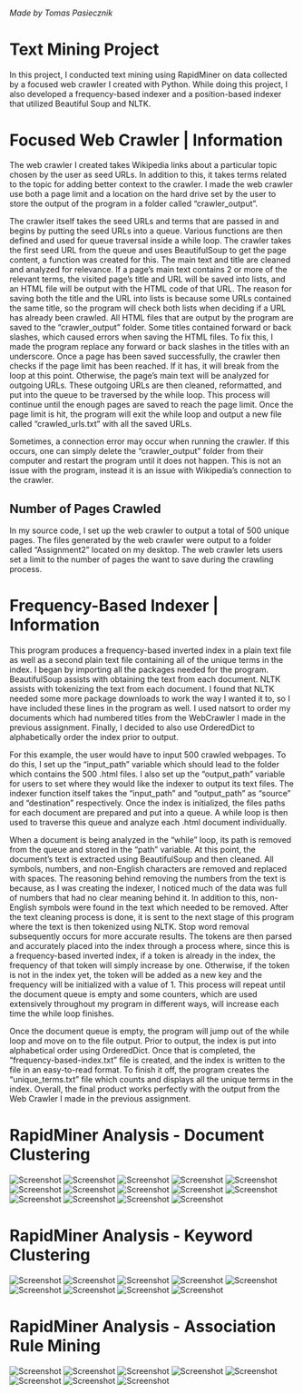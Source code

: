 ###### Made by Tomas Pasiecznik

# Text Mining Project
In this project, I conducted text mining using RapidMiner on data collected by a focused web crawler I created with Python. While doing this project, I also developed a frequency-based indexer and a position-based indexer that utilized Beautiful Soup and NLTK.

# Focused Web Crawler | Information
The web crawler I created takes Wikipedia links about a particular topic chosen by the
user as seed URLs. In addition to this, it takes terms related to the topic for adding better context
to the crawler. I made the web crawler use both a page limit and a location on the hard drive set
by the user to store the output of the program in a folder called “crawler_output”.
  
 The crawler itself takes the seed URLs and terms that are passed in and begins by putting
the seed URLs into a queue. Various functions are then defined and used for queue traversal
inside a while loop. The crawler takes the first seed URL from the queue and uses BeautifulSoup
to get the page content, a function was created for this. The main text and title are cleaned and
analyzed for relevance. If a page’s main text contains 2 or more of the relevant terms, the visited
page’s title and URL will be saved into lists, and an HTML file will be output with the HTML
code of that URL. The reason for saving both the title and the URL into lists is because some
URLs contained the same title, so the program will check both lists when deciding if a URL has
already been crawled. All HTML files that are output by the program are saved to the
“crawler_output” folder. Some titles contained forward or back slashes, which caused errors
when saving the HTML files. To fix this, I made the program replace any forward or back
slashes in the titles with an underscore. Once a page has been saved successfully, the crawler
then checks if the page limit has been reached. If it has, it will break from the loop at this point.
Otherwise, the page’s main text will be analyzed for outgoing URLs. These outgoing URLs are
then cleaned, reformatted, and put into the queue to be traversed by the while loop. This process
will continue until the enough pages are saved to reach the page limit. Once the page limit is hit,
the program will exit the while loop and output a new file called “crawled_urls.txt” with all the
saved URLs.
  
Sometimes, a connection error may occur when running the crawler. If this occurs, one
can simply delete the “crawler_output” folder from their computer and restart the program until
it does not happen. This is not an issue with the program, instead it is an issue with Wikipedia’s
connection to the crawler.  
## Number of Pages Crawled
In my source code, I set up the web crawler to output a total of 500 unique pages. The
files generated by the web crawler were output to a folder called “Assignment2” located on my
desktop. The web crawler lets users set a limit to the number of pages the want to save during the
crawling process. 

# Frequency-Based Indexer | Information
This program produces a frequency-based inverted index in a plain text file as well as a second plain
text file containing all of the unique terms in the index. I began by importing all the packages
needed for the program. BeautifulSoup assists with obtaining the text from each document. NLTK
assists with tokenizing the text from each document. I found that NLTK needed some more package
downloads to work the way I wanted it to, so I have included these lines in the program as well. I
used natsort to order my documents which had numbered titles from the WebCrawler I made in
the previous assignment. Finally, I decided to also use OrderedDict to alphabetically order the
index prior to output.
  
For this example, the user would have to input 500 crawled webpages. To do this, I set up
the “input_path” variable which should lead to the folder which contains the 500 .html files. I
also set up the “output_path” variable for users to set where they would like the indexer to output
its text files. The indexer function itself takes the “input_path” and “output_path” as “source”
and “destination” respectively. Once the index is initialized, the files paths for each document are
prepared and put into a queue. A while loop is then used to traverse this queue and analyze each
.html document individually.
  
When a document is being analyzed in the “while” loop, its path is removed from the
queue and stored in the “path” variable. At this point, the document’s text is extracted using
BeautifulSoup and then cleaned. All symbols, numbers, and non-English characters are removed
and replaced with spaces. The reasoning behind removing the numbers from the text is because,
as I was creating the indexer, I noticed much of the data was full of numbers that had no clear
meaning behind it. In addition to this, non-English symbols were found in the text which needed
to be removed. After the text cleaning process is done, it is sent to the next stage of this program
where the text is then tokenized using NLTK. Stop word removal subsequently occurs for more
accurate results. The tokens are then parsed and accurately placed into the index through a
process where, since this is a frequency-based inverted index, if a token is already in the index,
the frequency of that token will simply increase by one. Otherwise, if the token is not in the
index yet, the token will be added as a new key and the frequency will be initialized with a value
of 1. This process will repeat until the document queue is empty and some counters, which are
used extensively throughout my program in different ways, will increase each time the while
loop finishes.
  
Once the document queue is empty, the program will jump out of the while loop and
move on to the file output. Prior to output, the index is put into alphabetical order using
OrderedDict. Once that is completed, the “frequency-based-index.txt” file is created, and the
index is written to the file in an easy-to-read format. To finish it off, the program creates the
“unique_terms.txt” file which counts and displays all the unique terms in the index. Overall, the
final product works perfectly with the output from the Web Crawler I made in the previous
assignment. 

# RapidMiner Analysis - Document Clustering
![Screenshot](/Document%20Clustering/Document%20Clustering%20-%20Process.png "Screenshot")
![Screenshot](/Document%20Clustering/Document%20Clustering%20-%20Process%20Documents%20From%20Files.png "Screenshot")
![Screenshot](/Document%20Clustering/Document%20Clustering%20-%20Vector.png "Screenshot")
![Screenshot](/Document%20Clustering/Document%20Clustering%20-%20n-Grams%20Max%20Length.png "Screenshot")
![Screenshot](/Document%20Clustering/Document%20Clustering%20-%20Select%20Attributes.png "Screenshot")
![Screenshot](/Document%20Clustering/Document%20Clustering%20-%20Filter%20Tokens.png "Screenshot")
![Screenshot](/Document%20Clustering/Document%20Clustering%20-%20Text%20Directories.png "Screenshot")
![Screenshot](/Document%20Clustering/Document%20Clustering%20-%20Different%20Parameter%20Result.png "Screenshot")
![Screenshot](/Document%20Clustering/RESULTS%20-%20Document%20Clustering%20-%20Graph.png "Screenshot")
![Screenshot](/Document%20Clustering/RESULTS%20-%20Document%20Clustering%20-%20ExampleSet.png "Screenshot")
![Screenshot](/Document%20Clustering/Document%20Clustering%20-%20k-Means%20Parameters.png "Screenshot")
![Screenshot](/Document%20Clustering/RESULTS%20-%20Document%20Clustering%20-%20Cluster%20Model.png "Screenshot")
![Screenshot](/Document%20Clustering/Document%20Clustering%20-%20Different%20Parameter%20Graph.png "Screenshot")
![Screenshot](/Document%20Clustering/RESULTS%20-%20Document%20Clustering%20-%20Centroid%20Table.png "Screenshot")

# RapidMiner Analysis - Keyword Clustering
![Screenshot](/Keyword%20Clustering/Keyword%20Clustering%20-%20Process%20Documents%20From%20Files.png "Screenshot")
![Screenshot](/Keyword%20Clustering/Keyword%20Clustering%20-%20Process.png "Screenshot")
![Screenshot](/Keyword%20Clustering/Keyword%20Clustering%20-%20Vector.png "Screenshot")
![Screenshot](/Keyword%20Clustering/Keyword%20Clustering%20-%20Select%20Attributes.png "Screenshot")
![Screenshot](/Keyword%20Clustering/Keyword%20Clustering%20-%20Filter%20Tokens.png "Screenshot")
![Screenshot](/Keyword%20Clustering/Keyword%20Clustering%20-%20Text%20Directories.png "Screenshot")
![Screenshot](/Keyword%20Clustering/RESULTS%20-%20Keyword%20Clustering%20-%20ExampleSet.png "Screenshot")
![Screenshot](/Keyword%20Clustering/RESULTS%20-%20Keyword%20Clustering%20-%20Graph.png "Screenshot")
![Screenshot](/Keyword%20Clustering/RESULTS%20-%20Keyword%20Clustering%20-%20Cluster%20Model.png "Screenshot")

# RapidMiner Analysis - Association Rule Mining
![Screenshot](/Association%20Rule%20Mining/Association%20Rule%20Mining%20-%20Process.png "Screenshot")
![Screenshot](/Association%20Rule%20Mining/Association%20Rule%20Mining%20-%20Process%20Documents%20From%20Files.png "Screenshot")
![Screenshot](/Association%20Rule%20Mining/RESULTS%20-%20Association%20Rule%20Mining%20-%20AssociationRules.png "Screenshot")
![Screenshot](/Association%20Rule%20Mining/RESULTS%20-%20Association%20Rule%20Mining%20-%20AssociationRules%20(High%20Min%20Criterion%20Value).png "Screenshot")
![Screenshot](/Association%20Rule%20Mining/RESULTS%20-%20Association%20Rule%20Mining%20-%20FrequentItemSets.png "Screenshot")
![Screenshot](/Association%20Rule%20Mining/RESULTS%20-%20Association%20Rule%20Mining%20-%20ExampleSet.png "Screenshot")
![Screenshot](/Association%20Rule%20Mining/Association%20Rule%20Mining%20-%20Different%20Parameter%20Results.png "Screenshot")
![Screenshot](/Association%20Rule%20Mining/Association%20Rule%20Mining%20-%20Different%20Parameter%20FrequentItemSets.png "Screenshot")


